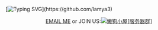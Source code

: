 [![Typing SVG](https://readme-typing-svg.demolab.com?font=Ubuntu&size=50&pause=1000&color=000000&center=true&vCenter=true&multiline=true&repeat=false&random=false&width=1920&height=150&lines=I'm+a+git.;You'd+better+tell+me+how+to+do+instead+of+what+you+want+me+to+do.)](https://github.com/lamya3)
<p align="center"><a href="mailto:lamya3@qq.com">EMAIL ME</a> or JOIN US:<a target="_blank" href="https://qm.qq.com/cgi-bin/qm/qr?k=bgFeF6L28_DY9UVAMnkwhbau3IWmsGLG&jump_from=webapi&authKey=I5+Zz3pUS/ubE6nNyucIT+4E3N1vLfpR3R4xK7DDPvYRNJ6WbbK5LS9qfD4d1nfo"><img border="0" src="//pub.idqqimg.com/wpa/images/group.png" alt="懒狗小屋[服务器群]" title="懒狗小屋[服务器群]"></a></p>
  
  
  
  
  
  


